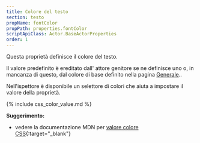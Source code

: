 ```yaml
---
title: Colore del testo
section: testo
propName: fontColor
propPath: properties.fontColor
scriptApiClass: Actor.BaseActorProperties
order: 1
---
```

Questa proprietà definisce il colore del testo.

Il valore predefinito è ereditato dall' attore genitore se ne definisce uno o, in mancanza di questo, dal colore di base definito nella pagina [Generale](/concepts/synapp#General)..

Nell'ispettore è disponibile un selettore di colori che aiuta a impostare il valore della proprietà.

{% include css_color_value.md %}

**Suggerimento:**
- vedere la documentazione MDN per [valore colore CSS](https://developer.mozilla.org/fr/docs/Web/CSS/color_value){:target="_blank"}
